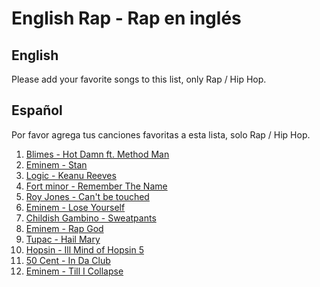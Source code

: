 
# English Rap - Rap en inglés

## English
Please add your favorite songs to this list, only Rap / Hip Hop. 

## Español
Por favor agrega tus canciones favoritas a esta lista, solo Rap / Hip Hop.

1. [Blimes - Hot Damn ft. Method Man](https://www.youtube.com/watch?v=Zd8_JJPL2k0)
2. [Eminem - Stan](https://www.youtube.com/watch?v=gOMhN-hfMtY)
3. [Logic - Keanu Reeves](https://www.youtube.com/watch?v=6-zRqxl5Gkk)
4. [Fort minor - Remember The Name](https://www.youtube.com/watch?v=VDvr08sCPOc)
5. [Roy Jones - Can't be touched](https://www.youtube.com/watch?v=GoCOg8ZzUfg)
6. [Eminem - Lose Yourself](https://www.youtube.com/watch?v=_Yhyp-_hX2s)
7. [Childish Gambino - Sweatpants](https://www.youtube.com/watch?v=ExVtrghW5Y4)
8. [Eminem - Rap God](https://www.youtube.com/watch?v=XbGs_qK2PQA)
9. [Tupac - Hail Mary](https://www.youtube.com/watch?v=nkJA6SYwa94)
10. [Hopsin - Ill Mind of Hopsin 5](https://www.youtube.com/watch?v=hRVOOwFNp5U)
11. [50 Cent - In Da Club](https://www.youtube.com/watch?v=5qm8PH4xAss)
12. [Eminem - Till I Collapse](https://www.youtube.com/watch?v=Obim8BYGnOE)
